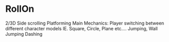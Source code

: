 # RollOn
2/3D Side scrolling Platforming 
Main Mechanics:
Player switching between different character models IE. Square, Circle, Plane etc....
Jumping, Wall Jumping
Dashing


